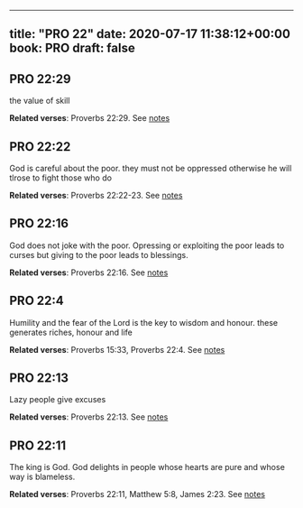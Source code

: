 
---
title: "PRO 22"
date: 2020-07-17 11:38:12+00:00
book: PRO
draft: false
---

## PRO 22:29

the value of skill

**Related verses**: Proverbs 22:29. See [notes](https://my.bible.com/notes/3475651050253049975)


## PRO 22:22

God is careful about the poor. they must not be oppressed otherwise he will tlrose to fight those who do

**Related verses**: Proverbs 22:22-23. See [notes](https://my.bible.com/notes/3475646249813401631)


## PRO 22:16

God does not joke with the poor. Opressing or exploiting the poor leads to curses but giving to the poor leads to blessings.

**Related verses**: Proverbs 22:16. See [notes](https://my.bible.com/notes/3474873395815637129)


## PRO 22:4

Humility and the fear of the Lord is the key to wisdom and honour. these generates riches, honour and life

**Related verses**: Proverbs 15:33, Proverbs 22:4. See [notes](https://my.bible.com/notes/3468915241609060743)


## PRO 22:13

Lazy people give excuses

**Related verses**: Proverbs 22:13. See [notes](https://my.bible.com/notes/3631374694651519682)


## PRO 22:11

The king is God. God delights in people whose hearts are pure and whose way is blameless.

**Related verses**: Proverbs 22:11, Matthew 5:8, James 2:23. See [notes](https://my.bible.com/notes/3631372831868838579)

